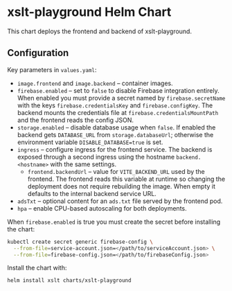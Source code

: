 # xslt-playground Helm Chart

This chart deploys the frontend and backend of xslt-playground.

## Configuration

Key parameters in `values.yaml`:

- `image.frontend` and `image.backend` – container images.
- `firebase.enabled` – set to `false` to disable Firebase integration entirely.
  When enabled you must provide a secret named by `firebase.secretName` with the
  keys `firebase.credentialsKey` and `firebase.configKey`. The backend mounts the
  credentials file at `firebase.credentialsMountPath` and the frontend reads the
  config JSON.
- `storage.enabled` – disable database usage when `false`. If enabled the backend
  gets `DATABASE_URL` from `storage.databaseUrl`; otherwise the environment
  variable `DISABLE_DATABASE=true` is set.
- `ingress` – configure ingress for the frontend service. The backend is exposed
  through a second ingress using the hostname `backend.<hostname>` with the same
  settings.
  - `frontend.backendUrl` – value for `VITE_BACKEND_URL` used by the frontend.
    The frontend reads this variable at runtime so changing the deployment does
    not require rebuilding the image. When empty it defaults to the internal
    backend service URL.
- `adsTxt` – optional content for an `ads.txt` file served by the frontend pod.
- `hpa` – enable CPU-based autoscaling for both deployments.

When `firebase.enabled` is true you must create the secret before installing the chart:

```bash
kubectl create secret generic firebase-config \
  --from-file=service-account.json=</path/to/serviceAccount.json> \
  --from-file=firebase-config.json=</path/to/firebaseConfig.json>
```

Install the chart with:

```bash
helm install xslt charts/xslt-playground
```

